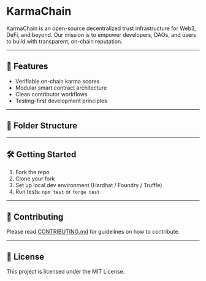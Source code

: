 # KarmaChain

KarmaChain is an open-source decentralized trust infrastructure for Web3, DeFi, and beyond. Our mission is to empower developers, DAOs, and users to build with transparent, on-chain reputation.

---

## 🚀 Features

- Verifiable on-chain karma scores
- Modular smart contract architecture
- Clean contributor workflows
- Testing-first development principles

---

## 🧱 Folder Structure


---

## 🛠️ Getting Started

1. Fork the repo
2. Clone your fork
3. Set up local dev environment (Hardhat / Foundry / Truffle)
4. Run tests: `npm test` or `forge test`

---

## 🤝 Contributing

Please read [CONTRIBUTING.md](./CONTRIBUTING.md) for guidelines on how to contribute.

---

## 📄 License

This project is licensed under the MIT License.
